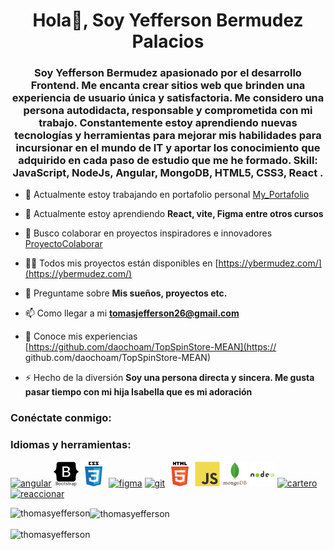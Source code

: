 <h1 align="center">Hola👋, Soy Yefferson Bermudez Palacios</h1>
<h3 align="center">Soy Yefferson Bermudez apasionado por el desarrollo Frontend. Me encanta crear sitios web que brinden una experiencia de usuario única y satisfactoria. Me considero una persona autodidacta, responsable y comprometida con mi trabajo. Constantemente estoy aprendiendo nuevas tecnologías y herramientas para mejorar mis habilidades para incursionar en el mundo de IT y aportar los conocimiento que adquirido en cada paso de estudio que me he formado.
  Skill: JavaScript, NodeJs, Angular, MongoDB, HTML5, CSS3, React .</h3>

- 🔭 Actualmente estoy trabajando en portafolio personal [My_Portafolio](https://github.com/ThomasYefferson/My_Portafolio)

- 🌱 Actualmente estoy aprendiendo **React, vite, Figma entre otros cursos**

- 👯 Busco colaborar en proyectos inspiradores e innovadores [ProyectoColaborar](https://github.com/ThomasYefferson/ProyectoColaborar)

- 👨‍💻 Todos mis proyectos están disponibles en [https://ybermudez.com/](https://ybermudez.com/)

- 💬 Preguntame sobre **Mis sueños, proyectos etc.**

- 📫 Como llegar a mi **tomasjefferson26@gmail.com**

- 📄 Conoce mis experiencias [https://github.com/daochoam/TopSpinStore-MEAN](https:// github.com/daochoam/TopSpinStore-MEAN)

- ⚡ Hecho de la diversión **Soy una persona directa y sincera. Me gusta pasar tiempo con mi hija Isabella que es mi adoración**

<h3 align="left">Conéctate conmigo:</h3>
<p align="left"> </p>
<h3 align="left">Idiomas y herramientas:</h3>
<p align="left">
<a href="https://angular.io" target="_blank" rel="noreferrer"><img src="https://angular.io/assets/images/logos/angular/angular.svg" alt="angular" width="40" height="40"/></a>
<a href="https://getbootstrap.com" target="_blank" rel="noreferrer "><img src="https://raw.githubusercontent.com/devicons/devicon/master/icons/bootstrap/bootstrap-plain-wordmark.svg" alt="bootstrap" width="40" height="40" /></a> 
<a href="https://www.w3schools.com/css/" target="_blank" rel="noreferrer"><img src="https://raw.githubusercontent.com/devicons/devicon/master/icons/css3/css3-original-wordmark.svg" alt="css3" width="40" height="40"/></a> 
<a href="https: //www.figma.com/" target="_blank" rel="noreferrer"><img src="https://www.vectorlogo.zone/logos/figma/figma-icon.svg" alt="figma" width="40" height="40"/></a>
<a href="https://git-scm.com/" target="_blank" rel="noreferrer"><img src=src="/logos/git-scm/git-scm-icon.svg" alt="git" width="40" height="40"/></a>
<a href="https: //www.w3.org/html/" target="_blank" rel="noreferrer"><img src="https://raw.githubusercontent.com/devicons/devicon/master/icons/html5/html5-original-wordmark.svg" alt="html5" width="40 " height="40"/></a>
<a href="https://developer.mozilla.org/en-US/docs/Web/JavaScript" target="_blank" rel="noreferrer"> <img src="https://raw.githubusercontent.com/devicons/devicon/master/icons/javascript/javascript-original.svg" alt="javascript" width="40" height="40"/></a> 
<a href="https://www.mongodb.com/" target="_blank" rel="noreferrer"><img src="https://raw.githubusercontent.com/devicons/devicon/master/icons/mongodb/mongodb-original-wordmark.svg" alt="mongodb" width="40" height="40"/></a>
<a href="https:// nodejs.org" target="_blank" rel="noreferrer"><img src="https://raw.githubusercontent.com/devicons/devicon/master/icons/nodejs/nodejs-original-wordmark.svg" alt= "nodejs" width="40" height="40"/></a> 
<a href="https://uxwing.com/postman-icon" target="_blank" rel="noreferrer"><img src="https://img.uxwing.com/wp-content/themes/uxwing/download/brands-social-media/postman-icon.svg" alt="cartero" width="40" height="40"/> </a>
<a href="https://commons.wikimedia.org/wiki/File:React-icon.svg" target="_blank" rel="noreferrer"><img src="https://upload.wikimedia.org/wikipedia/commons/a/a7/React-icon.svg" alt="reaccionar" width="40" height="40"/></a>
</p>
<p><img align="left" src="https://github-readme-stats.vercel.app/api/top-langs?username=thomasyefferson&show_icons=true&locale=en&layout=compact" alt="thomasyefferson" /></p>

<p> <img align="center" src="https://github-readme-stats.vercel.app/api?username=thomasyefferson&show_icons=true&locale=en" alt="thomasyefferson" /></p>

<p><img align="center" src="https://github-readme-streak-stats.herokuapp.com/?user=thomasyefferson&" alt="thomasyefferson" /></p>

